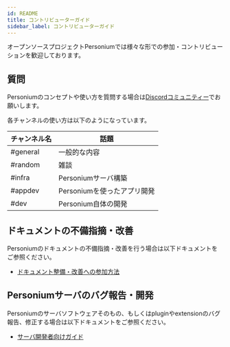 ```yaml
---
id: README
title: コントリビューターガイド
sidebar_label: コントリビューターガイド
---
```


オープンソースプロジェクトPersoniumでは様々な形での参加・コントリビューションを歓迎しております。

## 質問

Personiumのコンセプトや使い方を質問する場合は[Discordコミュニティー](https://discord.gg/RgwCgvc3Ur)でお願いします。  


各チャンネルの使い方は以下のようになっています。

|チャンネル名|話題|
|----------|----|
|#general|一般的な内容|
|#random|雑談|
|#infra|Personiumサーバ構築|
|#appdev|Personiumを使ったアプリ開発|
|#dev|Personium自体の開発|

## ドキュメントの不備指摘・改善

Personiumのドキュメントの不備指摘・改善を行う場合は以下ドキュメントをご参照ください。

* [ドキュメント整備・改善への参加方法](../document-writer/README.md)

## Personiumサーバのバグ報告・開発

Personiumのサーバソフトウェアそのもの、もしくはpluginやextensionのバグ報告、修正する場合は以下ドキュメントをご参照ください。

* [サーバ開発者向けガイド](../software-developer/README.md)
